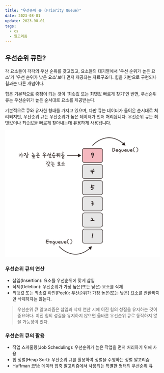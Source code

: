 ```yaml
---
title: "우선순위 큐 (Priority Queue)"
date: 2023-08-01
update: 2023-08-01
tags:
  - cs
  - 알고리즘
---
```


## 우선순위 큐란?

각 요소들이 각각의 우선 순위를 갖고있고, 요소들의 대기열에서 '우선 순위가 높은 요소'가 '우선 순위가 낮은 요소'보다 먼저 제공되는 자료구조다. 힙을 기반으로 구현되나 힙과는 다른 개념이다.

힙은 기본적으로 중점이 되는 것이 '최솟값 또는 최댓값 빠르게 찾기'인 반면, 우선순위 큐는 우선순위가 높은 순서대로 요소를 제공받는다.

기본적으로 큐와 유사한 형태를 가지고 있으며, 다만 큐는 데이터가 들어온 순서대로 처리되지만, 우선순위 큐는 우선순위가 높은 데이터가 먼저 처리됩니다. 우선순위 큐는 최댓값이나 최솟값을 빠르게 찾아내는데 유용하게 사용됩니다.

![면접을 위한 CS 전공지식 노트](1.png)

### 우선순위 큐의 연산

- 삽입(Insertion): 요소를 우선순위에 맞게 삽입
- 삭제(Deletion): 우선순위가 가장 높은(또는 낮은) 요소를 삭제
- 최댓값 또는 최솟값 확인(Peek): 우선순위가 가장 높은(또는 낮은) 요소를 반환하지만 삭제하지는 않는다.

> 우선순위 큐 알고리즘은 삽입과 삭제 연산 시에 이진 힙의 성질을 유지하는 것이 중요하다. 이진 힙의 성질을 유지하지 않으면 올바른 우선순위 큐로 동작하지 않을 가능성이 있다.

### 우선순위 큐의 활용

- 작업 스케줄링(Job Scheduling): 우선순위가 높은 작업을 먼저 처리하기 위해 사용
- 힙 정렬(Heap Sort): 우선순위 큐를 활용하여 정렬을 수행하는 정렬 알고리즘
- Huffman 코딩: 데이터 압축 알고리즘에서 사용되는 특별한 형태의 우선순위 큐